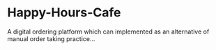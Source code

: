 # Happy-Hours-Cafe
A digital ordering platform which can implemented as an alternative of manual order taking practice...
